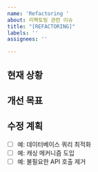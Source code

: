 ```yaml
---
name: 'Refactoring '
about: 리팩토링 관련 이슈
title: "[REFACTORING]"
labels: ''
assignees: ''

---
```


## 현재 상황
<!-- 현재 코드의 문제점이나 개선이 필요한 부분을 설명해주세요. 예: "사용자 목록을 불러오는 데 시간이 너무 오래 걸림" -->

## 개선 목표
<!-- 이 수정을 통해 달성하고자 하는 목표를 설명해주세요. 예: "사용자 목록 로딩 시간을 50% 단축" -->

## 수정 계획
<!-- 구체적인 수정 사항들을 나열해주세요 -->
- [ ] 예: 데이터베이스 쿼리 최적화
- [ ] 예: 캐싱 메커니즘 도입
- [ ] 예: 불필요한 API 호출 제거
